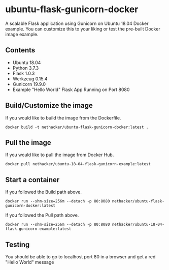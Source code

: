 # ubuntu-flask-gunicorn-docker
A scalable Flask application using Gunicorn on Ubuntu 18.04 Docker example. You can customize this to your liking or test the
pre-built Docker image example.

## Contents
- Ubuntu 18.04
- Python 3.7.3
- Flask 1.0.3
- Werkzeug 0.15.4
- Gunicorn 19.9.0
- Example "Hello World" Flask App Running on Port 8080

## Build/Customize the image
If you would like to build the image from the Dockerfile.
```
docker build -t nethacker/ubuntu-flask-gunicorn-docker:latest .
```

## Pull the image
If you would like to pull the image from Docker Hub.
```
docker pull nethacker/ubuntu-18-04-flask-gunicorn-example:latest
```

## Start a container
If you followed the Build path above.
```
docker run --shm-size=256m --detach -p 80:8080 nethacker/ubuntu-flask-gunicorn-docker:latest
```
If you followed the Pull path above.
```
docker run --shm-size=256m --detach -p 80:8080 nethacker/ubuntu-18-04-flask-gunicorn-example:latest
```

## Testing
You should be able to go to localhost port 80 in a browser and get a red "Hello World" message

